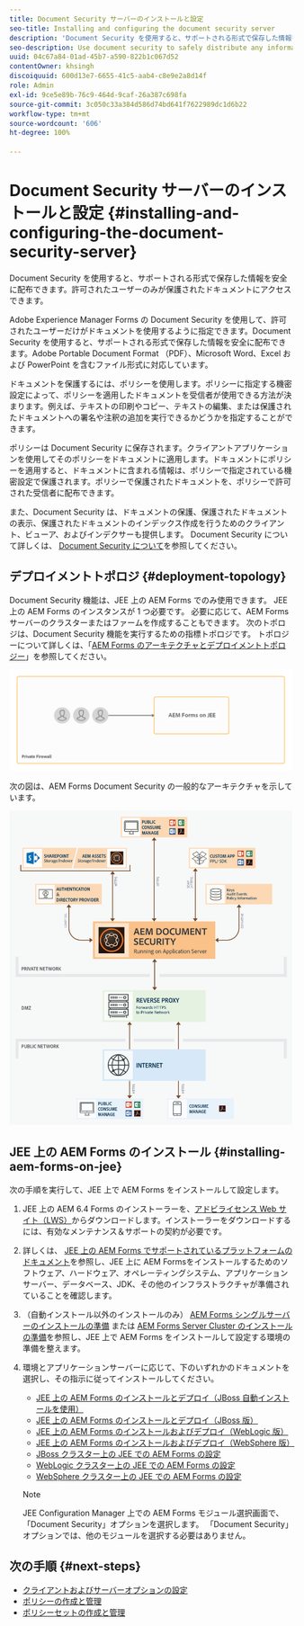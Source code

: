```yaml
---
title: Document Security サーバーのインストールと設定
seo-title: Installing and configuring the document security server
description: 'Document Security を使用すると、サポートされる形式で保存した情報を安全に配布できます。許可されたユーザーのみが保護されたドキュメントにアクセスできます。 '
seo-description: Use document security to safely distribute any information that you have saved in a supported format. Only authorized users can access protected documents.
uuid: 04c67a84-01ad-45b7-a590-822b1c067d52
contentOwner: khsingh
discoiquuid: 600d13e7-6655-41c5-aab4-c8e9e2a8d14f
role: Admin
exl-id: 9ce5e89b-76c9-464d-9caf-26a387c698fa
source-git-commit: 3c050c33a384d586d74bd641f7622989dc1d6b22
workflow-type: tm+mt
source-wordcount: '606'
ht-degree: 100%

---
```


# Document Security サーバーのインストールと設定 {#installing-and-configuring-the-document-security-server}

Document Security を使用すると、サポートされる形式で保存した情報を安全に配布できます。許可されたユーザーのみが保護されたドキュメントにアクセスできます。

Adobe Experience Manager Forms の Document Security を使用して、許可されたユーザーだけがドキュメントを使用するように指定できます。Document Security を使用すると、サポートされる形式で保存した情報を安全に配布できます。Adobe Portable Document Format （PDF）、Microsoft Word、Excel および PowerPoint を含むファイル形式に対応しています。

ドキュメントを保護するには、ポリシーを使用します。ポリシーに指定する機密設定によって、ポリシーを適用したドキュメントを受信者が使用できる方法が決まります。例えば、テキストの印刷やコピー、テキストの編集、または保護されたドキュメントへの署名や注釈の追加を実行できるかどうかを指定することができます。

ポリシーは Document Security に保存されます。クライアントアプリケーションを使用してそのポリシーをドキュメントに適用します。ドキュメントにポリシーを適用すると、ドキュメントに含まれる情報は、ポリシーで指定されている機密設定で保護されます。ポリシーで保護されたドキュメントを、ポリシーで許可された受信者に配布できます。

また、Document Security は、ドキュメントの保護、保護されたドキュメントの表示、保護されたドキュメントのインデックス作成を行うためのクライアント、ビューア、およびインデクサーも提供します。 Document Security について詳しくは、 [Document Security について](/help/forms/using/admin-help/document-security.md)を参照してください。

## デプロイメントトポロジ  {#deployment-topology}

Document Security 機能は、JEE 上の AEM Forms でのみ使用できます。 JEE 上の AEM Forms のインスタンスが 1 つ必要です。 必要に応じて、AEM Forms サーバーのクラスターまたはファームを作成することもできます。 次のトポロジは、Document Security 機能を実行するための指標トポロジです。 トポロジーについて詳しくは、「[AEM Forms のアーキテクチャとデプロイメントトポロジー](aem-forms-architecture-deployment.md)」を参照してください。

<!--fix above link-->

![](do-not-localize/document-security-server_topology.png)

次の図は、AEM Forms Document Security の一般的なアーキテクチャを示しています。

![](do-not-localize/document-security-typical-environment.png)

## JEE 上の AEM Forms のインストール {#installing-aem-forms-on-jee}

次の手順を実行して、JEE 上で AEM Forms をインストールして設定します。

1. JEE 上の AEM 6.4 Forms のインストーラーを、[アドビライセンス Web サイト（LWS）](https://licensing.adobe.com/)からダウンロードします。インストーラーをダウンロードするには、有効なメンテナンス＆サポートの契約が必要です。
1. 詳しくは、 [JEE 上の AEM Forms でサポートされているプラットフォームのドキュメント](/help/forms/using/aem-forms-jee-supported-platforms.md)を参照し、JEE 上に AEM Formsをインストールするためのソフトウェア、ハードウェア、オペレーティングシステム、アプリケーションサーバー、データベース、JDK、その他のインフラストラクチャが準備されていることを確認します。
1. （自動インストール以外のインストールのみ） [AEM Forms シングルサーバーのインストールの準備](https://www.adobe.com/go/learn_aemforms_prepareInstallsingle_64_jp) または [AEM Forms Server Cluster のインストールの準備](https://www.adobe.com/go/learn_aemforms_prepareInstallcluster_64_jp)を参照し、JEE 上で AEM Forms をインストールして設定する環境の準備を整えます。
1. 環境とアプリケーションサーバーに応じて、下のいずれかのドキュメントを選択し、その指示に従ってインストールしてください。

   * [JEE 上の AEM Forms のインストールとデプロイ（JBoss 自動インストールを使用）](https://www.adobe.com/go/learn_aemforms_installTurnkey_64_jp)
   * [JEE 上の AEM Forms のインストールとデプロイ（JBoss 版）](https://www.adobe.com/go/learn_aemforms_installJBoss_64_jp)
   * [JEE 上の AEM Forms のインストールおよびデプロイ（WebLogic 版）](https://www.adobe.com/go/learn_aemforms_installWebLogic_64_jp)
   * [JEE 上の AEM Forms のインストールおよびデプロイ（WebSphere 版）](https://www.adobe.com/go/learn_aemforms_installWebSphere_64_jp)
   * [JBoss クラスター上の JEE での AEM Forms の設定](https://www.adobe.com/go/learn_aemforms_clusterJBoss_64_jp)
   * [WebLogic クラスター上の JEE での AEM Forms の設定](https://www.adobe.com/go/learn_aemforms_clusterWebLogic_64_jp)
   * [WebSphere クラスター上の JEE での AEM Forms の設定](https://www.adobe.com/go/learn_aemforms_clusterWebSphere_64_jp)

   >[!NOTE]
   >
   >JEE Configuration Manager 上での AEM Forms モジュール選択画面で、「Document Security」オプションを選択します。 「Document Security」オプションでは、他のモジュールを選択する必要はありません。

## 次の手順 {#next-steps}

* [クライアントおよびサーバーオプションの設定](/help/forms/using/admin-help/configuring-client-server-options.md)
* [ポリシーの作成と管理](/help/forms/using/admin-help/creating-policies.md)
* [ポリシーセットの作成と管理](/help/forms/using/admin-help/creating-policy-sets.md)
